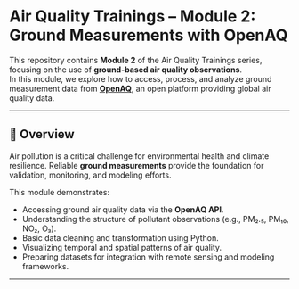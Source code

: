 # Air Quality Trainings – Module 2: Ground Measurements with OpenAQ

This repository contains **Module 2** of the Air Quality Trainings series, focusing on the use of **ground-based air quality observations**.  
In this module, we explore how to access, process, and analyze ground measurement data from **[OpenAQ](https://openaq.org/)**, an open platform providing global air quality data.

---

## 📖 Overview

Air pollution is a critical challenge for environmental health and climate resilience. Reliable **ground measurements** provide the foundation for validation, monitoring, and modeling efforts.  

This module demonstrates:
- Accessing ground air quality data via the **OpenAQ API**.
- Understanding the structure of pollutant observations (e.g., PM₂.₅, PM₁₀, NO₂, O₃).
- Basic data cleaning and transformation using Python.
- Visualizing temporal and spatial patterns of air quality.
- Preparing datasets for integration with remote sensing and modeling frameworks.

---
